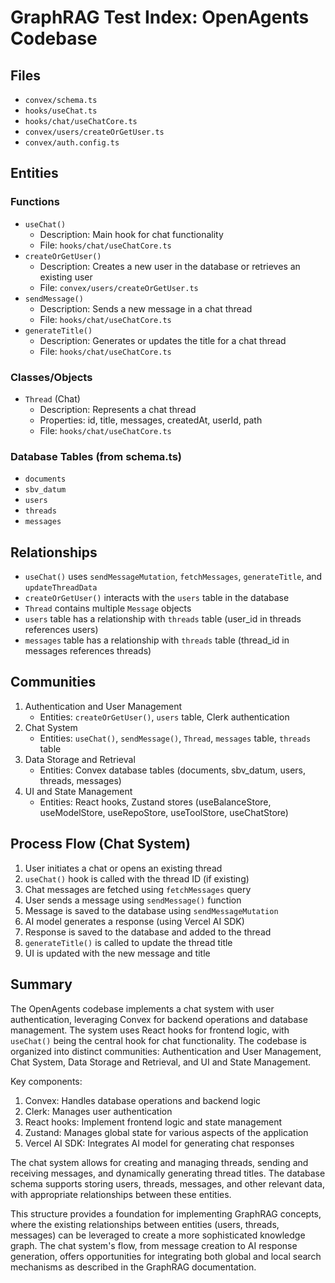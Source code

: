 # GraphRAG Test Index: OpenAgents Codebase

## Files
- `convex/schema.ts`
- `hooks/useChat.ts`
- `hooks/chat/useChatCore.ts`
- `convex/users/createOrGetUser.ts`
- `convex/auth.config.ts`

## Entities

### Functions
- `useChat()`
  - Description: Main hook for chat functionality
  - File: `hooks/chat/useChatCore.ts`
- `createOrGetUser()`
  - Description: Creates a new user in the database or retrieves an existing user
  - File: `convex/users/createOrGetUser.ts`
- `sendMessage()`
  - Description: Sends a new message in a chat thread
  - File: `hooks/chat/useChatCore.ts`
- `generateTitle()`
  - Description: Generates or updates the title for a chat thread
  - File: `hooks/chat/useChatCore.ts`

### Classes/Objects
- `Thread` (Chat)
  - Description: Represents a chat thread
  - Properties: id, title, messages, createdAt, userId, path
  - File: `hooks/chat/useChatCore.ts`

### Database Tables (from schema.ts)
- `documents`
- `sbv_datum`
- `users`
- `threads`
- `messages`

## Relationships
- `useChat()` uses `sendMessageMutation`, `fetchMessages`, `generateTitle`, and `updateThreadData`
- `createOrGetUser()` interacts with the `users` table in the database
- `Thread` contains multiple `Message` objects
- `users` table has a relationship with `threads` table (user_id in threads references users)
- `messages` table has a relationship with `threads` table (thread_id in messages references threads)

## Communities
1. Authentication and User Management
   - Entities: `createOrGetUser()`, `users` table, Clerk authentication
2. Chat System
   - Entities: `useChat()`, `sendMessage()`, `Thread`, `messages` table, `threads` table
3. Data Storage and Retrieval
   - Entities: Convex database tables (documents, sbv_datum, users, threads, messages)
4. UI and State Management
   - Entities: React hooks, Zustand stores (useBalanceStore, useModelStore, useRepoStore, useToolStore, useChatStore)

## Process Flow (Chat System)
1. User initiates a chat or opens an existing thread
2. `useChat()` hook is called with the thread ID (if existing)
3. Chat messages are fetched using `fetchMessages` query
4. User sends a message using `sendMessage()` function
5. Message is saved to the database using `sendMessageMutation`
6. AI model generates a response (using Vercel AI SDK)
7. Response is saved to the database and added to the thread
8. `generateTitle()` is called to update the thread title
9. UI is updated with the new message and title

## Summary
The OpenAgents codebase implements a chat system with user authentication, leveraging Convex for backend operations and database management. The system uses React hooks for frontend logic, with `useChat()` being the central hook for chat functionality. The codebase is organized into distinct communities: Authentication and User Management, Chat System, Data Storage and Retrieval, and UI and State Management.

Key components:
1. Convex: Handles database operations and backend logic
2. Clerk: Manages user authentication
3. React hooks: Implement frontend logic and state management
4. Zustand: Manages global state for various aspects of the application
5. Vercel AI SDK: Integrates AI model for generating chat responses

The chat system allows for creating and managing threads, sending and receiving messages, and dynamically generating thread titles. The database schema supports storing users, threads, messages, and other relevant data, with appropriate relationships between these entities.

This structure provides a foundation for implementing GraphRAG concepts, where the existing relationships between entities (users, threads, messages) can be leveraged to create a more sophisticated knowledge graph. The chat system's flow, from message creation to AI response generation, offers opportunities for integrating both global and local search mechanisms as described in the GraphRAG documentation.